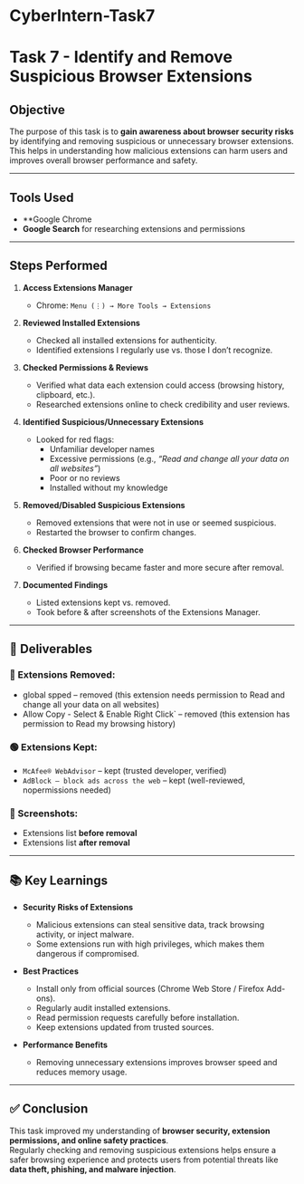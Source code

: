 # CyberIntern-Task7

# Task 7 - Identify and Remove Suspicious Browser Extensions  

##  Objective  
The purpose of this task is to **gain awareness about browser security risks** by identifying and removing suspicious or unnecessary browser extensions.  
This helps in understanding how malicious extensions can harm users and improves overall browser performance and safety.  

---

##  Tools Used  
- **Google Chrome
- **Google Search** for researching extensions and permissions  

---

##  Steps Performed  

1. **Access Extensions Manager**  
   - Chrome: `Menu (⋮) → More Tools → Extensions`  
  

2. **Reviewed Installed Extensions**  
   - Checked all installed extensions for authenticity.  
   - Identified extensions I regularly use vs. those I don’t recognize.  

3. **Checked Permissions & Reviews**  
   - Verified what data each extension could access (browsing history, clipboard, etc.).  
   - Researched extensions online to check credibility and user reviews.  

4. **Identified Suspicious/Unnecessary Extensions**  
   - Looked for red flags:  
     - Unfamiliar developer names  
     - Excessive permissions (e.g., *“Read and change all your data on all websites”*)  
     - Poor or no reviews  
     - Installed without my knowledge  

5. **Removed/Disabled Suspicious Extensions**  
   - Removed extensions that were not in use or seemed suspicious.  
   - Restarted the browser to confirm changes.  

6. **Checked Browser Performance**  
   - Verified if browsing became faster and more secure after removal.  

7. **Documented Findings**  
   - Listed extensions kept vs. removed.  
   - Took before & after screenshots of the Extensions Manager.  

---

## 📂 Deliverables  

### 🔴 Extensions Removed:  
- global spped – removed (this extension needs permission to Read and change all your data on all websites)  
- Allow Copy - Select & Enable Right Click` – removed (this extension has permission to Read my browsing history)  

### 🟢 Extensions Kept:  
- `McAfee® WebAdvisor` – kept (trusted developer, verified)  
- `AdBlock — block ads across the web` – kept (well-reviewed, nopermissions needed)  

### 📸 Screenshots:  
- Extensions list **before removal**  
- Extensions list **after removal**  

---

## 📚 Key Learnings  

- **Security Risks of Extensions**  
  - Malicious extensions can steal sensitive data, track browsing activity, or inject malware.  
  - Some extensions run with high privileges, which makes them dangerous if compromised.  

- **Best Practices**  
  - Install only from official sources (Chrome Web Store / Firefox Add-ons).  
  - Regularly audit installed extensions.  
  - Read permission requests carefully before installation.  
  - Keep extensions updated from trusted sources.  

- **Performance Benefits**  
  - Removing unnecessary extensions improves browser speed and reduces memory usage.  

---

## ✅ Conclusion  
This task improved my understanding of **browser security, extension permissions, and online safety practices**.  
Regularly checking and removing suspicious extensions helps ensure a safer browsing experience and protects users from potential threats like **data theft, phishing, and malware injection**.  
